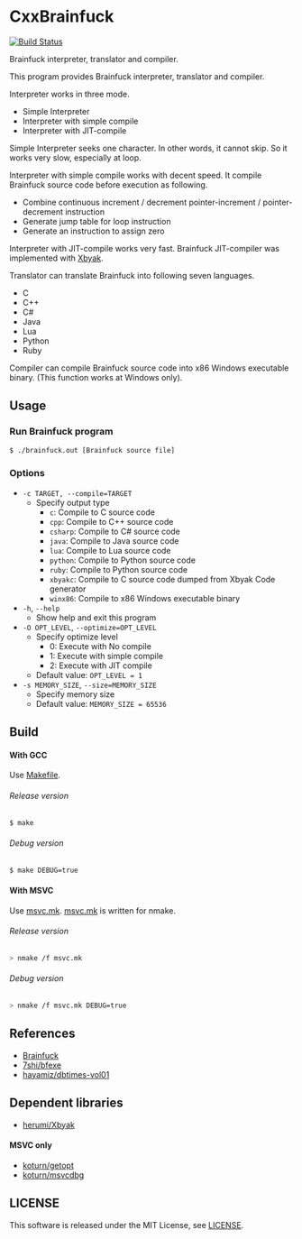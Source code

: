 CxxBrainfuck
============

[![Build Status](https://travis-ci.org/koturn/CxxBrainfuck.png)](https://travis-ci.org/koturn/CxxBrainfuck)

Brainfuck interpreter, translator and compiler.

This program provides Brainfuck interpreter, translator and compiler.

Interpreter works in three mode.

- Simple Interpreter
- Interpreter with simple compile
- Interpreter with JIT-compile

Simple Interpreter seeks one character.
In other words, it cannot skip.
So it works very slow, especially at loop.

Interpreter with simple compile works with decent speed.
It compile Brainfuck source code before execution as following.

- Combine continuous increment / decrement pointer-increment /
  pointer-decrement instruction
- Generate jump table for loop instruction
- Generate an instruction to assign zero

Interpreter with JIT-compile works very fast.
Brainfuck JIT-compiler was implemented with [Xbyak](https://github.com/herumi/xbyak).

Translator can translate Brainfuck into following seven languages.

- C
- C++
- C#
- Java
- Lua
- Python
- Ruby

Compiler can compile Brainfuck source code into x86 Windows executable binary.
(This function works at Windows only).


## Usage

### Run Brainfuck program

```sh
$ ./brainfuck.out [Brainfuck source file]
```

### Options

- ```-c TARGET, --compile=TARGET```
  - Specify output type
    - ```c```:      Compile to C source code
    - ```cpp```:    Compile to C++ source code
    - ```csharp```: Compile to C# source code
    - ```java```:   Compile to Java source code
    - ```lua```:    Compile to Lua source code
    - ```python```: Compile to Python source code
    - ```ruby```:   Compile to Python source code
    - ```xbyakc```: Compile to C source code dumped from Xbyak Code generator
    - ```winx86```: Compile to x86 Windows executable binary
- ```-h```, ```--help```
  - Show help and exit this program
- ```-O OPT_LEVEL```, ```--optimize=OPT_LEVEL```
  - Specify optimize level
    - 0: Execute with No compile
    - 1: Execute with simple compile
    - 2: Execute with JIT compile
  - Default value: ```OPT_LEVEL = 1```
- ```-s MEMORY_SIZE```, ```--size=MEMORY_SIZE```
  - Specify memory size
  - Default value: ```MEMORY_SIZE = 65536```


## Build

#### With GCC

Use [Makefile](Makefile).

###### Release version

```sh
$ make
```

###### Debug version

```sh
$ make DEBUG=true
```

#### With MSVC

Use [msvc.mk](msvc.mk).
[msvc.mk](msvc.mk) is written for nmake.

###### Release version

```sh
> nmake /f msvc.mk
```

###### Debug version

```sh
> nmake /f msvc.mk DEBUG=true
```


## References

- [Brainfuck](http://en.wikipedia.org/wiki/Brainfuck)
- [7shi/bfexe](https://github.com/7shi/bfexe)
- [hayamiz/dbtimes-vol01](https://github.com/hayamiz/dbtimes-vol01)


## Dependent libraries

- [herumi/Xbyak](https://github.com/herumi/xbyak)

#### MSVC only

- [koturn/getopt](https://github.com/koturn/getopt)
- [koturn/msvcdbg](https://github.com/koturn/msvcdbg)


## LICENSE

This software is released under the MIT License, see [LICENSE](LICENSE).
